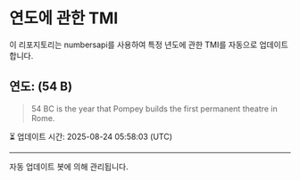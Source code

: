 
# 연도에 관한 TMI

이 리포지토리는 numbersapi를 사용하여 특정 년도에 관한 TMI를 자동으로 업데이트합니다.

## 연도: (54 B)
> 54 BC is the year that Pompey builds the first permanent theatre in Rome.

⏳ 업데이트 시간: 2025-08-24 05:58:03 (UTC)

---
자동 업데이트 봇에 의해 관리됩니다.
